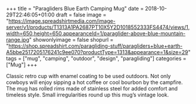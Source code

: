 +++
title = "Paragliders Blue Earth Camping Mug"
date = 2018-10-29T22:46:05+01:00
draft = false
image = "https://image.spreadshirtmedia.com/image-server/v1/products/T1313A1PA2687PT10X5Y2D1018552333FS4474/views/1,width=650,height=650,appearanceId=1/paraglider-above-blue-mountain-range.jpg"
showonlyimage = false
shopurl = "https://shop.spreadshirt.com/paragliding-stuff/paragliders+blue+earth-A5bbe2517205176241c9ee070?productType=1313&appearance=1&size=29"
tags = ["mug", "camping", "outdoor", "design", "paragliding"]
categories = ["Mug"]
+++

Classic retro cup with enamel coating to be used outdoors. Not only cowboys will enjoy sipping a hot coffee or cool bourbon by the campfire. The mug has rolled rims made of stainless steel for added comfort and timeless style. Small irregularities round up this mug’s vintage look.